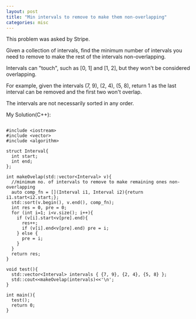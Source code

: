 ```yaml
---
layout: post
title: "Min intervals to remove to make them non-overlapping"
categories: misc
---
```


This problem was asked by Stripe.

Given a collection of intervals, find the minimum number of intervals you need to remove to make the rest of the intervals non-overlapping.

Intervals can "touch", such as [0, 1] and [1, 2], but they won't be considered overlapping.

For example, given the intervals (7, 9), (2, 4), (5, 8), return 1 as the last interval can be removed and the first two won't overlap.

The intervals are not necessarily sorted in any order.


My Solution(C++):
```

#include <iostream>
#include <vector>
#include <algorithm>

struct Interval{
  int start;
  int end;
};

int makeOvelap(std::vector<Interval> v){
  //minimum no. of intervals to remove to make remaining ones non-overlapping
  auto comp_fn = [](Interval i1, Interval i2){return i1.start<i2.start;};
  std::sort(v.begin(), v.end(), comp_fn);
  int res = 0, pre = 0;
  for (int i=1; i<v.size(); i++){
    if (v[i].start<v[pre].end){
      res++;
      if (v[i].end<v[pre].end) pre = i;
    } else {
      pre = i;
    }
  }
  return res;
}

void test(){
  std::vector<Interval> intervals { {7, 9}, {2, 4}, {5, 8} };
  std::cout<<makeOvelap(intervals)<<'\n';
}

int main(){
  test();
  return 0;
}
```
